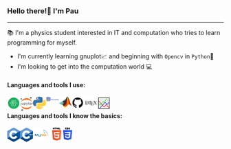 ### Hello there!:wave: I'm Pau

 ___

:books: I'm a physics student interested in IT and computation who tries to learn programming for myself.

- I'm currently learning gnuplot:chart_with_upwards_trend: and beginning with `Opencv` in `Python`:thought_balloon:
- I'm looking to get into the computation world :computer:

#### Languages and tools I use:

<img align="left" title="atom-logo" width="30px" src="images\atom-logo.png" />&nbsp;&nbsp;&nbsp;&nbsp;&nbsp;&nbsp;&nbsp;
<img align="left" title="Jupyter-logo" width="30px" src="images\Jupyter-logo.png" />&nbsp;&nbsp;&nbsp;&nbsp;&nbsp;&nbsp;&nbsp;
<img align="left" title="Python-logo" width="30px" src="images\python-logo.png" />&nbsp;&nbsp;&nbsp;&nbsp;&nbsp;&nbsp;&nbsp;
<img align="left" title="Numpy-logo" width="30px" src="images\numpy-logo.png" />&nbsp;&nbsp;&nbsp;&nbsp;&nbsp;&nbsp;&nbsp;
<img align="left" title="matlab-logo" width="30px" src="images\matl-logo.png" />&nbsp;&nbsp;&nbsp;&nbsp;&nbsp;&nbsp;&nbsp;
<img align="left" title="github-logo" width="30px" src="images\github-logo.png" />&nbsp;&nbsp;&nbsp;&nbsp;&nbsp;&nbsp;&nbsp;
<img align="left" title="latex-logo" width="30px" src="images\latex-logo.png" />&nbsp;&nbsp;&nbsp;&nbsp;&nbsp;&nbsp;&nbsp;
<img align="left" title="gnuplot-logo" width="30px" src="images\gnuplot-logo.png" />&nbsp;&nbsp;&nbsp;&nbsp;&nbsp;&nbsp;&nbsp;

#### Languages and tools I know the basics:

<img align="left" title="c-logo" width="30px" src="images\c-logo.png" />&nbsp;&nbsp;&nbsp;&nbsp;&nbsp;&nbsp;&nbsp;
<img align="left" title="c++-logo" width="30px" src="images\c++-logo.png" />&nbsp;&nbsp;&nbsp;&nbsp;&nbsp;&nbsp;&nbsp;
<img align="left" title="mySQL-logo" width="40px" src="images\mySQL-logo.png" />&nbsp;&nbsp;&nbsp;&nbsp;&nbsp;&nbsp;&nbsp;
<img align="left" title="HTML-logo" width="30px" src="images\HTML-logo.png" />&nbsp;&nbsp;&nbsp;&nbsp;&nbsp;&nbsp;&nbsp;
<img align="left" title="CSS-logo" width="21px" src="images\CSS-logo.png" />&nbsp;&nbsp;&nbsp;&nbsp;&nbsp;&nbsp;&nbsp;
